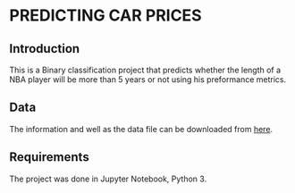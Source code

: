 # PREDICTING CAR PRICES

## Introduction

This is a Binary classification project that predicts whether the length of a NBA player will be more than 5 years or not using his preformance metrics.

## Data

The information and well as the data file can be downloaded from [here](https://archive.ics.uci.edu/ml/datasets/automobile).

## Requirements

The project was done in Jupyter Notebook, Python 3.
